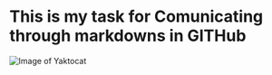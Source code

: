 # This is my task for Comunicating through markdowns in GITHub

![Image of Yaktocat](https://octodex.github.com/images/yaktocat.png)
